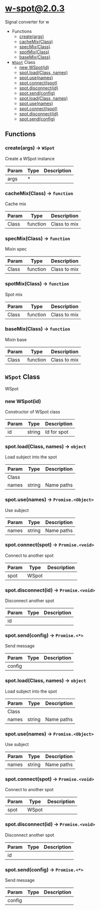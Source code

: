 # w-spot@2.0.3

Signal converter for w

+ Functions
  + [create(args)](#w-spot-function-create)
  + [cacheMix(Class)](#w-spot-function-cache-mix)
  + [specMix(Class)](#w-spot-function-spec-mix)
  + [spotMix(Class)](#w-spot-function-spot-mix)
  + [baseMix(Class)](#w-spot-function-base-mix)
+ [`WSpot`](#w-spot-classes) Class
  + [new WSpot(id)](#w-spot-classes-w-spot-constructor)
  + [spot.load(Class, names)](#w-spot-classes-w-spot-load)
  + [spot.use(names)](#w-spot-classes-w-spot-use)
  + [spot.connect(spot)](#w-spot-classes-w-spot-connect)
  + [spot.disconnect(id)](#w-spot-classes-w-spot-disconnect)
  + [spot.send(config)](#w-spot-classes-w-spot-send)
  + [spot.load(Class, names)](#w-spot-classes-w-spot-load)
  + [spot.use(names)](#w-spot-classes-w-spot-use)
  + [spot.connect(spot)](#w-spot-classes-w-spot-connect)
  + [spot.disconnect(id)](#w-spot-classes-w-spot-disconnect)
  + [spot.send(config)](#w-spot-classes-w-spot-send)

## Functions

<a class='md-heading-link' name="w-spot-function-create" ></a>

### create(args) -> `WSpot`

Create a WSpot instance

| Param | Type | Description |
| ----- | --- | -------- |
| args | * |  |

<a class='md-heading-link' name="w-spot-function-cache-mix" ></a>

### cacheMix(Class) -> `function`

Cache mix

| Param | Type | Description |
| ----- | --- | -------- |
| Class | function | Class to mix |

<a class='md-heading-link' name="w-spot-function-spec-mix" ></a>

### specMix(Class) -> `function`

Mixin spec

| Param | Type | Description |
| ----- | --- | -------- |
| Class | function | Class to mix |

<a class='md-heading-link' name="w-spot-function-spot-mix" ></a>

### spotMix(Class) -> `function`

Spot mix

| Param | Type | Description |
| ----- | --- | -------- |
| Class | function | Class to mix |

<a class='md-heading-link' name="w-spot-function-base-mix" ></a>

### baseMix(Class) -> `function`

Mixin base

| Param | Type | Description |
| ----- | --- | -------- |
| Class | function | Class to mix |



<a class='md-heading-link' name="w-spot-classes"></a>

## `WSpot` Class

WSpot




<a class='md-heading-link' name="w-spot-classes-w-spot-constructor" ></a>

### new WSpot(id)

Constructor of WSpot class

| Param | Type | Description |
| ----- | --- | -------- |
| id | string | Id for spot |


<a class='md-heading-link' name="w-spot-classes-w-spot-load" ></a>

### spot.load(Class, names) -> `object`

Load subject into the spot

| Param | Type | Description |
| ----- | --- | -------- |
| Class |  |  |
| names | string | Name paths |


<a class='md-heading-link' name="w-spot-classes-w-spot-use" ></a>

### spot.use(names) -> `Promise.<Object>`

Use subject

| Param | Type | Description |
| ----- | --- | -------- |
| names | string | Name paths |


<a class='md-heading-link' name="w-spot-classes-w-spot-connect" ></a>

### spot.connect(spot) -> `Promise.<void>`

Connect to another spot

| Param | Type | Description |
| ----- | --- | -------- |
| spot | WSpot |  |


<a class='md-heading-link' name="w-spot-classes-w-spot-disconnect" ></a>

### spot.disconnect(id) -> `Promise.<void>`

Disconnect another spot

| Param | Type | Description |
| ----- | --- | -------- |
| id |  |  |


<a class='md-heading-link' name="w-spot-classes-w-spot-send" ></a>

### spot.send(config) -> `Promise.<*>`

Send message

| Param | Type | Description |
| ----- | --- | -------- |
| config |  |  |


<a class='md-heading-link' name="w-spot-classes-w-spot-load" ></a>

### spot.load(Class, names) -> `object`

Load subject into the spot

| Param | Type | Description |
| ----- | --- | -------- |
| Class |  |  |
| names | string | Name paths |


<a class='md-heading-link' name="w-spot-classes-w-spot-use" ></a>

### spot.use(names) -> `Promise.<Object>`

Use subject

| Param | Type | Description |
| ----- | --- | -------- |
| names | string | Name paths |


<a class='md-heading-link' name="w-spot-classes-w-spot-connect" ></a>

### spot.connect(spot) -> `Promise.<void>`

Connect to another spot

| Param | Type | Description |
| ----- | --- | -------- |
| spot | WSpot |  |


<a class='md-heading-link' name="w-spot-classes-w-spot-disconnect" ></a>

### spot.disconnect(id) -> `Promise.<void>`

Disconnect another spot

| Param | Type | Description |
| ----- | --- | -------- |
| id |  |  |


<a class='md-heading-link' name="w-spot-classes-w-spot-send" ></a>

### spot.send(config) -> `Promise.<*>`

Send message

| Param | Type | Description |
| ----- | --- | -------- |
| config |  |  |




